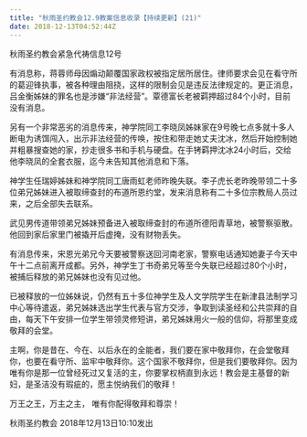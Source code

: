 ```yaml
---
title: "秋雨圣约教会12.9教案信息收录【持续更新】(21)"
date: 2018-12-13T04:52:44Z
---
```


秋雨圣约教会紧急代祷信息12号

有消息称，蒋蓉师母因煽动颠覆国家政权被指定居所居住。律师要求会见在看守所的葛迎锋执事，被各种理由阻挠，这样的限制会见是违反法律规定的。更正消息，吕金衡姊妹的罪名也是涉嫌“非法经营”。覃德富长老被羁押超过84个小时，目前没有消息。

另有一个非常恶劣的消息传来，神学院同工李晓凤姊妹家在9号晚七点多就十多人断电为诱饵闯入，出示非法经营的传唤，按住和带走她丈夫沈冰，然后开始控制她并粗暴搜查她的家，抄走很多书和手机与硬盘。在手铐羁押沈冰24小时后，交给他李晓凤的全套衣服，迄今未告知其他消息和下落。

神学生任瑞婷姊妹和神学院同工唐雨虹老师昨晚失联。李子虎长老昨晚带领二十多位弟兄姊妹进入被取缔查封的布道所恩约堂，发来消息称有二十多位宗教局人员过来，之后全部失去联系。

武见男传道带领弟兄姊妹预备进入被取缔查封的布道所德阳青草地，被警察驱散。他回到家后家里门被撬开后虚掩，没有财物丢失。

有消息传来，宋恩光弟兄今天要被警察送回河南老家，警察电话通知她妻子今天中午十二点前离开成都。另外，神学生丁书奇弟兄等至今失联已经超过80个小时，被捕后释放的弟兄姊妹也没有见过他。

已被释放的一位姊妹说，仍然有五十多位神学生及人文学院学生在新津县法制学习中心等待遣返，弟兄姊妹选出学生代表与官方交涉，争取到读圣经和公共崇拜的自由，每天下午安排一位学生带领灵修短讲，弟兄姊妹用火一般的信仰，将那里变成敬拜的会堂。

主啊，你是昔在、今在、以后永在的全能者，我们要在家中敬拜你，在会堂敬拜你，也要在看守所、监牢中敬拜你。这个国家不敬拜你，但是我们要敬拜你。因为唯有你是那一位曾经死过又复活的主，你要掌权柄直到永远！教会是主基督的新妇，是圣洁没有瑕疵的，愿主悦纳我们的敬拜！

万王之王，万主之主，
唯有你配得敬拜和尊崇！

秋雨圣约教会
2018年12月13日10:10发出
